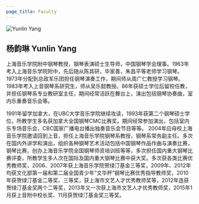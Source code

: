 ```yaml
---
page_title: Faculty
---
```


![Yunlin Yang](/img/yunlin-yang.jpg)

## 杨韵琳 Yunlin Yang

上海音乐学院附中钢琴教授，钢琴表演硕士生导师，中国钢琴学会理事。1963年考入上海音乐学院附中，先后随从陈其研，毕家善，朱昌平等老师学习钢琴。1973年分配到总政军乐团担任钢琴演奏工作，期间师从周广仁教授学习钢琴。1983年考入上音钢琴系研究生，师从吴乐懿教授。86年获硕士学位后留校任教，并担任钢琴系专业教研室主任，期间经常活跃在舞台上，演出包括钢琴协奏曲，室内乐重奏音乐会等。

1991年留学加拿大，在UBC大学音乐学院继续攻读，1993年获第二个钢琴硕士学位，所教学生多名获加拿大全国钢琴CMC比赛奖。期间经常参加演出，包括室内乐专场音乐会，CBC国家广播电台播出独奏音乐会节目等等。
2004年应母校上海音乐学院邀请回到上音，担任上海音乐学院钢琴系教授，钢琴系常务副主任。多次在国内外讲学和演出，组织各种钢琴艺术活动包括中国钢琴作品作曲与演奏比赛，钢琴比赛，创办上海音乐学院全国钢琴师资培训班等等，多次担任国内重大钢琴比赛评委，所教学生多人次在国际及国内重大钢琴比赛中获大奖。多次获各类比赛优秀教师奖，2006、2007年获上海音乐学院贺绿汀基金三等奖，2009年、2012年均获文化部第一届和第二届全国青少年“文华杯”钢琴比赛优秀指导教师奖，2010年获贺绿汀基金二等奖、三等奖，获上海市文艺人才优秀教师奖等，2012年连获贺绿汀基金奖两个二等奖，2013年又一次获上海市文艺人才优秀教师奖，2015年1月获上音附中校长奖、11月获贺绿汀基金奖三等奖。
